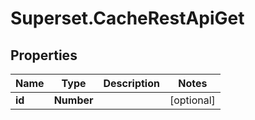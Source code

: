 # Superset.CacheRestApiGet

## Properties
Name | Type | Description | Notes
------------ | ------------- | ------------- | -------------
**id** | **Number** |  | [optional] 
